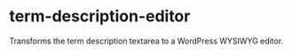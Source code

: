 term-description-editor
=======================

Transforms the term description textarea to a WordPress WYSIWYG editor.
